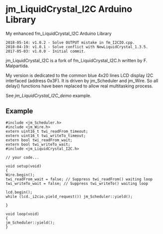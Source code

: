 <!--

2017-05-03: Initial commit.

Licence: LGPL v3

Author: Jean-Marc Paratte
Email: jean-marc@paratte.ch

-->

# jm_LiquidCrystal_I2C Arduino Library

My enhanced fm_LiquidCrystal_I2C Arduino Library 

````
2018-05-14: v1.0.2 - Solve OUTPUT mistake in fm_I2CIO.cpp.
2018-04-19: v1.0.1 - Solve conflict with NewLiquidCrystal_1.3.5.
2017-05-03: v1.0.0 - Initial commit.
````

jm_LiquidCrystal_I2C is a fork of fm_LiquidCrystal_I2C.h written by F. Malpartida.

My version is dedicated to the common blue 4x20 lines LCD display I2C interfaced (address 0x3F).
It is driven by jm_Scheduler and jm_Wire. 
So all delay() functions have been replaced to allow real multitasking process.

See _jm_LiquidCrystal_I2C_demo_ example.

## Example

    #include <jm_Scheduler.h>
    #include <jm_Wire.h>
    extern uint16_t twi_readFrom_timeout;
    extern uint16_t twi_writeTo_timeout;
    extern bool twi_readFrom_wait;
    extern bool twi_writeTo_wait;
    #include <jm_LiquidCrystal_I2C.h>
  
    // your code...
  
    void setup(void)
    {
	Wire.begin();
	twi_readFrom_wait = false; // Suppress twi_readFrom() waiting loop
	twi_writeTo_wait = false; // Suppress twi_writeTo() waiting loop

	lcd.begin();
	while (lcd._i2cio.yield_request()) jm_Scheduler::yield();
      
    }
  
    void loop(void)
    {
	jm_Scheduler::yield();
    }

